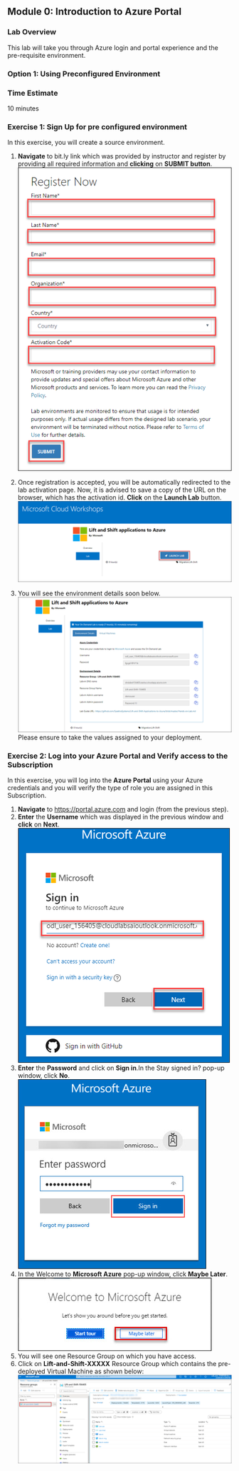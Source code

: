 ## Module 0: Introduction to Azure Portal
 
 ### Lab Overview
This lab will take you through Azure login and portal experience and the pre-requisite environment.

### Option 1: Using Preconfigured Environment

### Time Estimate

10 minutes

### Exercise 1: Sign Up for pre configured environment

In this exercise, you will create a source environment.
1.	**Navigate** to bit.ly link which was provided by instructor and register by providing all required information and **clicking** on **SUBMIT button**.<br/>
![The Select Top 1000 rows menu item is highlighted.](images/reg.png 'app service')

2. Once registration is accepted, you will be automatically redirected to the lab activation page. Now, it is advised to save a copy of the URL on the browser, which has the activation id. **Click** on the **Launch Lab** button.<br/>
![The Select Top 1000 rows menu item is highlighted.](images/launch.png 'app service')

3. You will see the environment details soon below.<br/>
![The Select Top 1000 rows menu item is highlighted.](images/details.png 'app service')
Please ensure to take the values assigned to your deployment.


### Exercise 2: Log into your Azure Portal and Verify access to the Subscription

In this exercise, you will log into the **Azure Portal** using your Azure credentials and you will verify the type of role you are assigned in this Subscription.
1.  **Navigate** to https://portal.azure.com and login (from the previous step).
2.  **Enter** the **Username** which was displayed in the previous window and **click** on **Next**.<br/>
![The Select Top 1000 rows menu item is highlighted.](images/user.png 'app service')
3. **Enter** the **Password** and click on **Sign in**.In the Stay signed in? pop-up window, click **No**.
![The Select Top 1000 rows menu item is highlighted.](images/password.png 'app service')
4.	In the Welcome to **Microsoft Azure** pop-up window, click **Maybe Later**.
![The Select Top 1000 rows menu item is highlighted.](images/maybe.png 'app service')
5. You will see one Resource Group on which you have access. 
6. Click on **Lift-and-Shift-XXXXX** Resource Group which contains the pre-deployed Virtual Machine as shown below:
![The Select Top 1000 rows menu item is highlighted.](images/portal.png 'app service')
